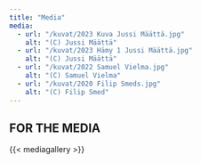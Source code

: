 ```yaml
---
title: "Media"
media:
  - url: "/kuvat/2023 Kuva Jussi Määttä.jpg"
    alt: "(C) Jussi Määttä"
  - url: "/kuvat/2023 Hämy 1 Jussi Määttä.jpg"
    alt: "(C) Jussi Määttä"
  - url: "/kuvat/2022 Samuel Vielma.jpg"
    alt: "(C) Samuel Vielma"
  - url: "/kuvat/2020 Filip Smeds.jpg"
    alt: "(C) Filip Smed"
---
```



## FOR THE MEDIA


{{< mediagallery >}}